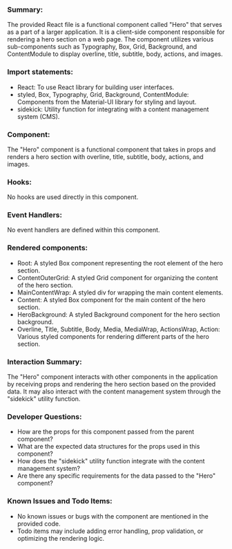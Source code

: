 ### Summary:
The provided React file is a functional component called "Hero" that serves as a part of a larger application. It is a client-side component responsible for rendering a hero section on a web page. The component utilizes various sub-components such as Typography, Box, Grid, Background, and ContentModule to display overline, title, subtitle, body, actions, and images.

### Import statements:
- React: To use React library for building user interfaces.
- styled, Box, Typography, Grid, Background, ContentModule: Components from the Material-UI library for styling and layout.
- sidekick: Utility function for integrating with a content management system (CMS).

### Component:
The "Hero" component is a functional component that takes in props and renders a hero section with overline, title, subtitle, body, actions, and images.

### Hooks:
No hooks are used directly in this component.

### Event Handlers:
No event handlers are defined within this component.

### Rendered components:
- Root: A styled Box component representing the root element of the hero section.
- ContentOuterGrid: A styled Grid component for organizing the content of the hero section.
- MainContentWrap: A styled div for wrapping the main content elements.
- Content: A styled Box component for the main content of the hero section.
- HeroBackground: A styled Background component for the hero section background.
- Overline, Title, Subtitle, Body, Media, MediaWrap, ActionsWrap, Action: Various styled components for rendering different parts of the hero section.

### Interaction Summary:
The "Hero" component interacts with other components in the application by receiving props and rendering the hero section based on the provided data. It may also interact with the content management system through the "sidekick" utility function.

### Developer Questions:
- How are the props for this component passed from the parent component?
- What are the expected data structures for the props used in this component?
- How does the "sidekick" utility function integrate with the content management system?
- Are there any specific requirements for the data passed to the "Hero" component?

### Known Issues and Todo Items:
- No known issues or bugs with the component are mentioned in the provided code.
- Todo items may include adding error handling, prop validation, or optimizing the rendering logic.